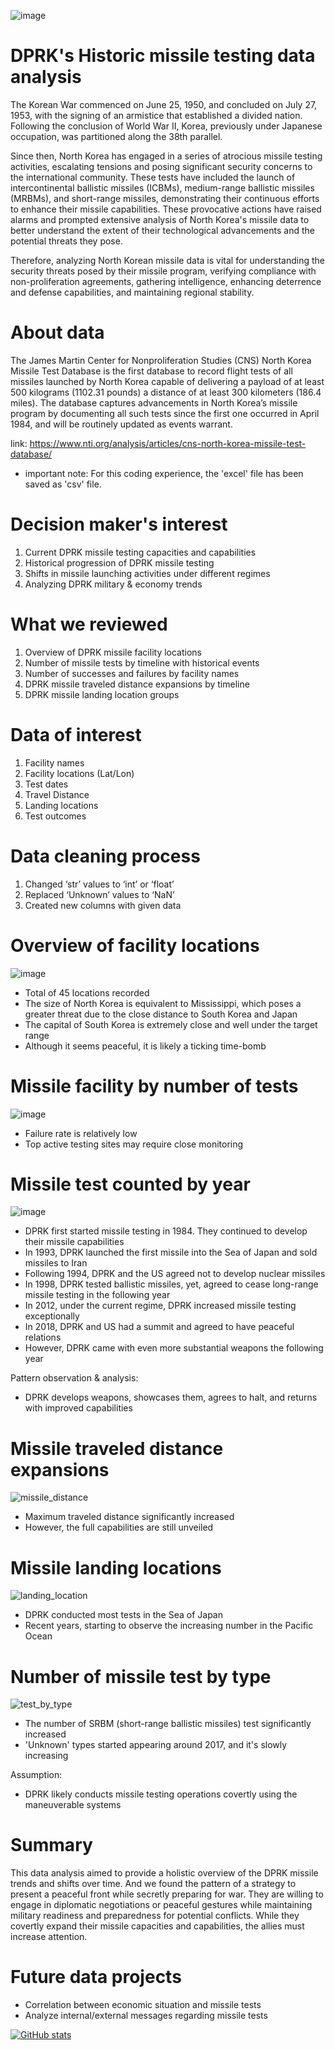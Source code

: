 ![image](https://github.com/mesege1/dprk_missile_stats/assets/135185712/f8a6c5ae-143e-4efc-9e42-b5027af11c95)
# DPRK's Historic missile testing data analysis
The Korean War commenced on June 25, 1950, and concluded on July 27, 1953, with the signing of an armistice that established a divided nation. Following the conclusion of World War II, Korea, previously under Japanese occupation, was partitioned along the 38th parallel. 

Since then, North Korea has engaged in a series of atrocious missile testing activities, escalating tensions and posing significant security concerns to the international community. These tests have included the launch of intercontinental ballistic missiles (ICBMs), medium-range ballistic missiles (MRBMs), and short-range missiles, demonstrating their continuous efforts to enhance their missile capabilities. These provocative actions have raised alarms and prompted extensive analysis of North Korea's missile data to better understand the extent of their technological advancements and the potential threats they pose.

Therefore, analyzing North Korean missile data is vital for understanding the security threats posed by their missile program, verifying compliance with non-proliferation agreements, gathering intelligence, enhancing deterrence and defense capabilities, and maintaining regional stability.

# About data
The James Martin Center for Nonproliferation Studies (CNS) North Korea Missile Test Database is the first database to record flight tests of all missiles launched by North Korea capable of delivering a payload of at least 500 kilograms (1102.31 pounds) a distance of at least 300 kilometers (186.4 miles). The database captures advancements in North Korea’s missile program by documenting all such tests since the first one occurred in April 1984, and will be routinely updated as events warrant.

link: https://www.nti.org/analysis/articles/cns-north-korea-missile-test-database/

* important note: For this coding experience, the 'excel' file has been saved as 'csv' file.

# Decision maker's interest
1. Current DPRK missile testing capacities and capabilities
2. Historical progression of DPRK missile testing
3. Shifts in missile launching activities under different regimes
4. Analyzing DPRK military & economy trends

# What we reviewed
1. Overview of DPRK missile facility locations 
2. Number of missile tests by timeline with historical events
3. Number of successes and failures by facility names
4. DPRK missile traveled distance expansions by timeline
5. DPRK missile landing location groups

# Data of interest
1. Facility names
2. Facility locations (Lat/Lon)
3. Test dates
4. Travel Distance
5. Landing locations
6. Test outcomes

# Data cleaning process
1. Changed ‘str’ values to ‘int’ or ‘float’
2. Replaced ‘Unknown’ values to ‘NaN’
3. Created new columns with given data

# Overview of facility locations
![image](https://github.com/mesege1/dprk_missile_stats/assets/135185712/1efb4a62-aa80-4392-8f86-cdb3340083c8)
* Total of 45 locations recorded
* The size of North Korea is equivalent to Mississippi, which poses a greater threat due to the close distance to South Korea and Japan
* The capital of South Korea is extremely close and well under the target range
* Although it seems peaceful, it is likely a ticking time-bomb
  
# Missile facility by number of tests
![image](https://github.com/mesege1/dprk_missile_stats/assets/135185712/0bf8b1b9-de0b-4f84-a98c-2266b8a7c1b8)
* Failure rate is relatively low
* Top active testing sites may require close monitoring
  
# Missile test counted by year
![image](https://github.com/mesege1/dprk_missile_stats/assets/135185712/379f36fe-971b-462a-bce3-81f934e1139f)
* DPRK first started missile testing in 1984. They continued to develop their missile capabilities
* In 1993, DPRK launched the first missile into the Sea of Japan and sold missiles to Iran
* Following 1994, DPRK and the US agreed not to develop nuclear missiles
* In 1998, DPRK tested ballistic missiles, yet, agreed to cease long-range missile testing in the following year
* In 2012, under the current regime, DPRK increased missile testing exceptionally
* In 2018, DPRK and US had a summit and agreed to have peaceful relations 
* However, DPRK came with even more substantial weapons the following year
  
Pattern observation & analysis:
* DPRK develops weapons, showcases them, agrees to halt, and returns with improved capabilities
  
# Missile traveled distance expansions
![missile_distance](https://github.com/mesege1/dprk_missile_stats/assets/135185712/f4460f17-ae56-4b9d-9a97-20773586d368)
* Maximum traveled distance significantly increased
* However, the full capabilities are still unveiled
  
# Missile landing locations
![landing_location](https://github.com/mesege1/dprk_missile_stats/assets/135185712/5f4ece39-6521-4919-94a2-98b5b2ef95e2)
* DPRK conducted most tests in the Sea of Japan
* Recent years, starting to observe the increasing number in the Pacific Ocean
  
# Number of missile test by type
![test_by_type](https://github.com/mesege1/dprk_missile_stats/assets/135185712/bbc22965-9139-43a8-bf82-6a21de1813f2)
* The number of SRBM (short-range ballistic missiles) test significantly increased
* 'Unknown' types started appearing around 2017, and it's slowly increasing

Assumption:
* DPRK likely conducts missile testing operations covertly using the maneuverable systems

# Summary
This data analysis aimed to provide a holistic overview of the DPRK missile trends and shifts over time. And we found the pattern of a strategy to present a peaceful front while secretly preparing for war. They are willing to engage in diplomatic negotiations or peaceful gestures while maintaining military readiness and preparedness for potential conflicts. While they covertly expand their missile capacities and capabilities, the allies must increase attention.

# Future data projects
* Correlation between economic situation and missile tests
* Analyze internal/external messages regarding missile tests

[![GitHub stats](https://github-readme-stats.vercel.app/api?username=mesege1)](https://github.com/mesge1/github-readme-stats)
